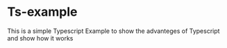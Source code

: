 # Ts-example


This is a simple Typescript Example to show the advanteges of Typescript and show how it works
